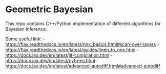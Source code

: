 # Geometric Bayesian
This repo contains C++/Python implementation of different algorithms for Bayesian Inference

Some useful link:
    - https://flax.readthedocs.io/en/latest/nnx_basics.html#scan-over-layers
    - https://flax.readthedocs.io/en/latest/guides/linen_to_nnx.html
    - https://docs.jax.dev/en/latest/jit-compilation.html
    - https://docs.jax.dev/en/latest/pytrees.html
    - https://docs.jax.dev/en/latest/advanced-autodiff.html#advanced-autodiff
